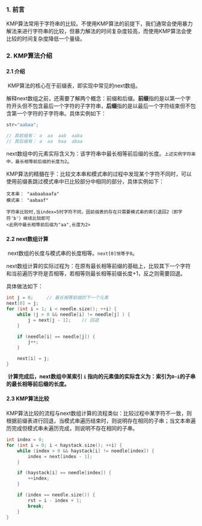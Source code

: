 ### 1. 前言

​		KMP算法常用于字符串的比较。不使用KMP算法的前提下，我们通常会使用暴力解法来进行字符串的比较，但暴力解法的时间复杂度较高，而使用KMP算法会使比较的时间复杂度降低一个量级。

### 2. KMP算法介绍

#### 2.1 介绍

​		KMP算法的核心在于前缀表，即实现中常见的next数组。

​		解释next数组之前，还需要了解两个概念：前缀和后缀。**前缀**指的是以第一个字符开头但不包含最后一个字符的子字符串，**后缀**指的是以最后一个字符结束但不包含第一个字符的子字符串。具体实例如下：

```c++
str="aabaa";

// 其前缀有： a  aa  aab  aaba
// 其后缀有： a  aa  baa  abaa
```

​		next数组中的元素实际含义为：该字符串中最长相等前后缀的长度。`上述实例字符串中，最长相等前后缀的长度为2`。

​		KMP算法的精髓在于：比较文本串和模式串的过程中发现某个字符不同时，可以使用前缀表跳过模式串中已比较部分中相同的部分，具体实例如下：

```
文本串： "aabaabaafa"
模式串： "aabaaf"

字符串比较时,当index=5时字符不同，因前缀表的存在只需要模式串的索引退回2（即字符'b'）继续比较即可
<此例中最长相等前后缀为"aa",长度为2>
```

#### 2.2 next数组计算

​		next数组的长度与模式串的长度相等。`next[0]恒等于0`。

​		next数组计算的实际过程为：在原有最长相等前缀的基础上，比较其下一个字符和当前遍历字符是否相等，若相等则最长相等前缀长度+1，反之则需要回退。

具体做法如下：

```c++
int j = 0;     // 最长相等前缀的下一个元素
next[0] = j;
for (int i = 1; i < needle.size(); ++i) {
    while (j > 0 && needle[i] != needle[j] ) {
        j = next[j - 1];    // 回退
    }

    if (needle[i] == needle[j]) {
        j++;
    }

    next[i] = j;
}
```

​		**计算完成后，next数组中某索引  `i` 指向的元素值的实际含义为：索引为`0~i`的子串的最长相等前后缀的长度。**

#### 2.3 KMP算法比较

​		KMP算法比较的流程与next数组计算的流程类似：比较过程中某字符不一致，则根据前缀表进行回退，当模式串遍历结束时，则说明存在相同的子串；当文本串遍历完成但模式串未遍历完成，则说明不存在相同的子串。

```c++
int index = 0;
for (int i = 0; i < haystack.size(); ++i) {
	while (index > 0 && haystack[i] != needle[index]) {
		index = next[index - 1];
	}

    if (haystack[i] == needle[index]) {
        ++index;
    }

    if (index == needle.size()) {
        rst = i - index + 1;
        break;
    }
}
```

